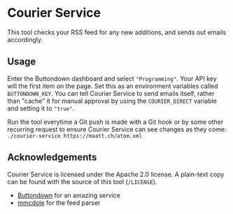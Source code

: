 # Courier Service

This tool checks your RSS feed for any new additions, and sends out emails accordingly.

## Usage
Enter the Buttondown dashboard and select `"Programming"`. Your API key will the first item on the page. Set this as an environment variables called `BUTTONDOWN_KEY`. You can tell Courier Service to send emails itself, rather than "cache" it for manual approval by using the `COURIER_DIRECT` variable and setting it to `"true"`.

Run the tool everytime a Git push is made with a Git hook or by some other recurring request to ensure Courier Service can see changes as they come: `./courier-service https://maatt.ch/atom.xml`

## Acknowledgements
Courier Service is licensed under the Apache 2.0 license. A plain-text copy can be found with the source of this tool (`/LICENSE`).

- [Buttondown](https://buttondown.email) for an amazing service
- [mmcdole](https://github.com/mmcdole/gofeed) for the feed parser